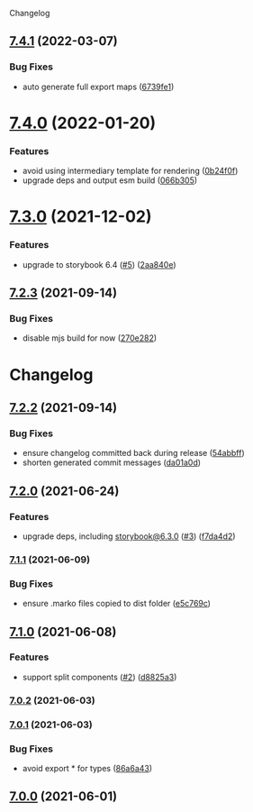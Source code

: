 Changelog

## [7.4.1](https://github.com/storybookjs/marko/compare/v7.4.0...v7.4.1) (2022-03-07)


### Bug Fixes

* auto generate full export maps ([6739fe1](https://github.com/storybookjs/marko/commit/6739fe1b8e6b1e2cf52b9942ad3b6b7756ee1dd0))

# [7.4.0](https://github.com/storybookjs/marko/compare/v7.3.0...v7.4.0) (2022-01-20)


### Features

* avoid using intermediary template for rendering ([0b24f0f](https://github.com/storybookjs/marko/commit/0b24f0f037399f1f691dea61b7d6c58233f7192d))
* upgrade deps and output esm build ([066b305](https://github.com/storybookjs/marko/commit/066b305d2a220324841b557b8c2184f629154f09))

# [7.3.0](https://github.com/storybookjs/marko/compare/v7.2.3...v7.3.0) (2021-12-02)


### Features

* upgrade to storybook 6.4 ([#5](https://github.com/storybookjs/marko/issues/5)) ([2aa840e](https://github.com/storybookjs/marko/commit/2aa840eeecf7d403b4526d75a09288feb4b19d8e))

## [7.2.3](https://github.com/storybookjs/marko/compare/v7.2.2...v7.2.3) (2021-09-14)


### Bug Fixes

* disable mjs build for now ([270e282](https://github.com/storybookjs/marko/commit/270e2827370fa8b327d62d6b3f99b9928ca5e55f))

# Changelog

## [7.2.2](https://github.com/storybookjs/marko/compare/v7.2.1...v7.2.2) (2021-09-14)

### Bug Fixes

* ensure changelog committed back during release ([54abbff](https://github.com/storybookjs/marko/commit/54abbffaa886ad44d9da74f22879e1bf8ff4ffac))
* shorten generated commit messages ([da01a0d](https://github.com/storybookjs/marko/commit/da01a0d6262aa14e588f08327b213e20b045800e))

## [7.2.0](https://github.com/storybookjs/marko/compare/v7.1.1...v7.2.0) (2021-06-24)


### Features

* upgrade deps, including storybook@6.3.0 ([#3](https://github.com/storybookjs/marko/issues/3)) ([f7da4d2](https://github.com/storybookjs/marko/commit/f7da4d21dee1deecd1db1f8d989818b445f5658d))

### [7.1.1](https://github.com/storybookjs/marko/compare/v7.1.0...v7.1.1) (2021-06-09)


### Bug Fixes

* ensure .marko files copied to dist folder ([e5c769c](https://github.com/storybookjs/marko/commit/e5c769c833bd5f874fe3b7c7dd34289ac59e3422))

## [7.1.0](https://github.com/storybookjs/marko/compare/v7.0.2...v7.1.0) (2021-06-08)


### Features

* support split components ([#2](https://github.com/storybookjs/marko/issues/2)) ([d8825a3](https://github.com/storybookjs/marko/commit/d8825a3b84a39a0dbcad14ce69d664f708387427))

### [7.0.2](https://github.com/storybookjs/marko/compare/v7.0.1...v7.0.2) (2021-06-03)

### [7.0.1](https://github.com/storybookjs/marko/compare/v6.3.0-alpha.19...v7.0.1) (2021-06-03)


### Bug Fixes

* avoid export * for types ([86a6a43](https://github.com/storybookjs/marko/commit/86a6a431916c7a56ae1feaf3d82393f453e0ae1c))

## [7.0.0](https://github.com/storybookjs/marko/compare/v6.3.0-alpha.19...v7.0.0) (2021-06-01)
